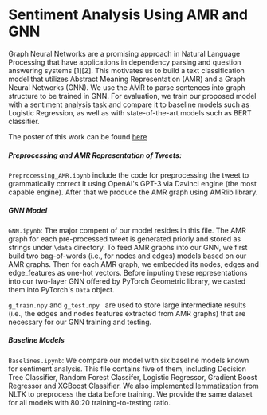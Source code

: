 # Sentiment Analysis Using AMR and GNN

Graph Neural Networks are a promising approach in Natural Language Processing that have applications in dependency parsing and question answering systems [1][2]. This motivates us to build a text classification model that utilizes Abstract Meaning Representation (AMR) and a Graph Neural Networks (GNN). We use the AMR to parse sentences into graph structure to be trained in GNN. For evaluation, we train our proposed model with a sentiment analysis task and compare it to baseline models such as Logistic Regression, as well as with state-of-the-art models such as BERT classifier. 

The poster of this work can be found [here](Poster.pdf)





##### Preprocessing and AMR Representation  of Tweets:
`Preprocessing_AMR.ipynb` include the code for preprocessing the tweet to grammatically correct it using OpenAI's GPT-3 via Davinci engine (the most capable engine). After that we produce the AMR graph using AMRlib library. 


##### GNN Model

`GNN.ipynb`: The major compent of our model resides in this file. The AMR graph for each pre-processed tweet is generated priorly and stored as strings under `\data` directory. To feed AMR graphs into our GNN, we first build two bag-of-words (i.e., for nodes and edges) models based on our AMR graphs. Then for each AMR graph, we embedded its nodes, edges and edge_features as one-hot vectors. Before inputing these representations into our two-layer GNN offered by PyTorch Geometric library, we casted them into PyTorch's `Data` object.

`g_train.npy` and `g_test.npy ` are used to store large intermediate results (i.e., the edges and nodes features extracted from AMR graphs) that are necessary for our GNN training and testing.


##### Baseline Models

`Baselines.ipynb`: We compare our model with six baseline models known for sentiment analysis. This file contains five of them, including Decision Tree Classifier, Random Forest Classifer, Logistic Regressor, Gradient Boost Regressor and XGBoost Classifier. We also implemented lemmatization from NLTK to preprocess the data before training. We provide the same dataset for all models with 80:20 training-to-testing ratio.


